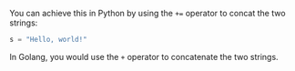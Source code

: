 You can achieve this in Python by using the `+=` operator to concat the two strings:
```python
s = "Hello, world!"
```
In Golang, you would use the `+` operator to concatenate the two strings. 
